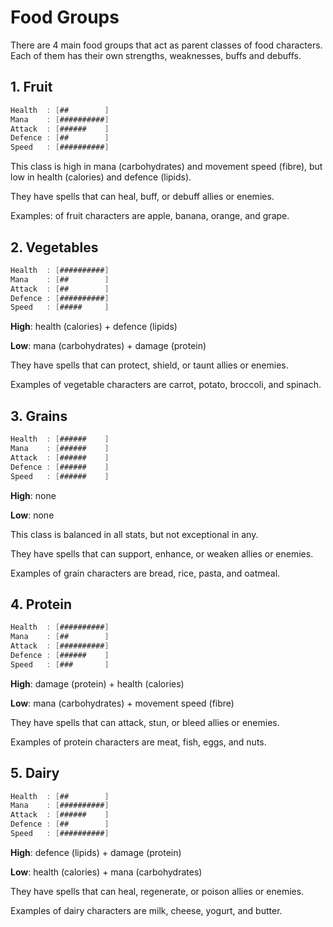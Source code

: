 # Food Groups

There are 4 main food groups that act as parent classes of food characters.
Each of them has their own strengths, weaknesses, buffs and debuffs.

## 1. Fruit

```java
Health  : [##        ]
Mana    : [##########]
Attack  : [######    ]
Defence : [##        ]
Speed   : [##########]
```

This class is high in mana (carbohydrates) and movement speed (fibre),
but low in health (calories) and defence (lipids).

They have spells that can heal, buff, or debuff allies or enemies.

Examples:
of fruit characters are apple, banana, orange, and grape.

## 2. Vegetables

```java
Health  : [##########]
Mana    : [##        ]
Attack  : [##        ]
Defence : [##########]
Speed   : [#####     ]
```

**High**: health (calories) + defence (lipids)

**Low**: mana (carbohydrates) + damage (protein)

They have spells that can protect, shield, or taunt allies or enemies.

Examples of vegetable characters are carrot, potato, broccoli, and spinach.

## 3. Grains

```java
Health  : [######    ]
Mana    : [######    ]
Attack  : [######    ]
Defence : [######    ]
Speed   : [######    ]
```

**High**: none

**Low**: none

This class is balanced in all stats, but not exceptional in any.

They have spells that can support, enhance, or weaken allies or enemies.

Examples of grain characters are bread, rice, pasta, and oatmeal.

## 4. Protein

```java
Health  : [##########]
Mana    : [##        ]
Attack  : [##########]
Defence : [######    ]
Speed   : [###       ]
```

**High**: damage (protein) + health (calories)

**Low**: mana (carbohydrates) + movement speed (fibre)

They have spells that can attack, stun, or bleed allies or enemies.

Examples of protein characters are meat, fish, eggs, and nuts.

## 5. Dairy

```java
Health  : [##        ]
Mana    : [##########]
Attack  : [######    ]
Defence : [##        ]
Speed   : [##########]
```

**High**: defence (lipids) + damage (protein)

**Low**: health (calories) + mana (carbohydrates)

They have spells that can heal, regenerate, or poison allies or enemies.

Examples of dairy characters are milk, cheese, yogurt, and butter.
